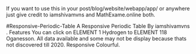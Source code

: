 If you want to use this in your post/blog/website/webapp/app/ or anywhere just give credit to iamshivamvns and MathExame.online both.


#Responsive-Periodic-Table
A  Responsive Periodic Table By iamshivamvns . Features You can click on ELEMENT 1 Hydrogen to ELEMENT 118 Oganesson. All data available and some may not be display because thats not discovered till 2020. Responsive Colourful.
